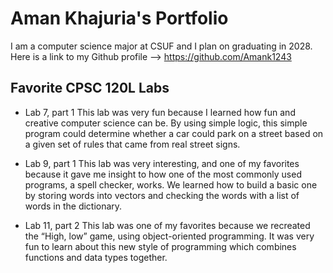 
# Aman Khajuria's Portfolio 

I am a computer science major at CSUF and I plan on graduating in 2028. Here is a link to my Github profile --> https://github.com/Amank1243

## Favorite CPSC 120L Labs

* Lab 7, part 1
    This lab was very fun because I learned how fun and creative computer science can be. By using simple logic, this simple program could determine whether a car could park on a street based on a given set of rules that came from real street signs.

* Lab 9, part 1
    This lab was very interesting, and one of my favorites because it gave me insight to how one of the most commonly used programs, a spell checker, works. We learned how to build a basic one by storing words into vectors and checking the words with a list of words in the dictionary.

* Lab 11, part 2
    This lab was one of my favorites because we recreated the “High, low” game, using object-oriented programming. It was very fun to learn about this new style of programming which combines functions and data types together. 


